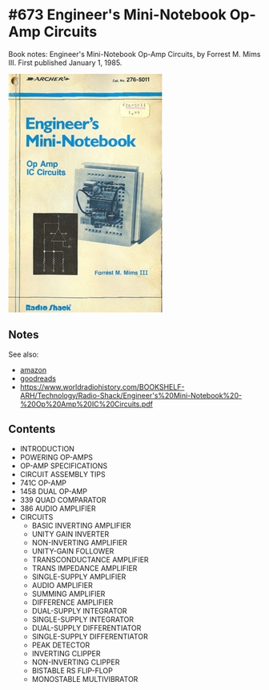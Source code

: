 # #673 Engineer's Mini-Notebook Op-Amp Circuits

Book notes: Engineer's Mini-Notebook Op-Amp Circuits, by Forrest M. Mims III. First published January 1, 1985.

[![Build](./assets/engineers-mini-notebook-op-amp-circuits_build.jpg?raw=true)](https://amzn.to/41N9rYp)

## Notes

See also:

* [amazon](https://amzn.to/41N9rYp)
* [goodreads](https://www.goodreads.com/book/show/12287008-engineer-s-mini-notebook-op-amp-circuits)
* <https://www.worldradiohistory.com/BOOKSHELF-ARH/Technology/Radio-Shack/Engineer's%20Mini-Notebook%20-%20Op%20Amp%20IC%20Circuits.pdf>

## Contents

* INTRODUCTION
* POWERING OP-AMPS
* OP-AMP SPECIFICATIONS
* CIRCUIT ASSEMBLY TIPS
* 741C OP-AMP
* 1458 DUAL OP-AMP
* 339 QUAD COMPARATOR
* 386 AUDIO AMPLIFIER
* CIRCUITS
    * BASIC INVERTING AMPLIFIER
    * UNITY GAIN INVERTER
    * NON-INVERTING AMPLIFIER
    * UNITY-GAIN FOLLOWER
    * TRANSCONDUCTANCE AMPLIFIER
    * TRANS IMPEDANCE AMPLIFIER
    * SINGLE-SUPPLY AMPLIFIER
    * AUDIO AMPLIFIER
    * SUMMING AMPLIFIER
    * DIFFERENCE AMPLIFIER
    * DUAL-SUPPLY INTEGRATOR
    * SINGLE-SUPPLY INTEGRATOR
    * DUAL-SUPPLY DIFFERENTIATOR
    * SINGLE-SUPPLY DIFFERENTIATOR
    * PEAK DETECTOR
    * INVERTING CLIPPER
    * NON-INVERTING CLIPPER
    * BISTABLE RS FLIP-FLOP
    * MONOSTABLE MULTIVIBRATOR
